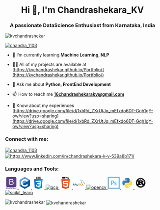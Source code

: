 <h1 align="center">Hi 👋, I'm Chandrashekara_KV</h1>
<h3 align="center">A passionate DataScience Enthusiast from Karnataka, India</h3>

<p align="left"> <img src="https://komarev.com/ghpvc/?username=kvchandrashekar&label=Profile%20views&color=0e75b6&style=flat" alt="kvchandrashekar" /> </p>

<p align="left"> <a href="https://twitter.com/chandra_1103" target="blank"><img src="https://img.shields.io/twitter/follow/chandra_1103?logo=twitter&style=for-the-badge" alt="chandra_1103" /></a> </p>

- 🌱 I’m currently learning **Machine Learning, NLP**

- 👨‍💻 All of my projects are available at [https://kvchandrashekar.github.io/Portfolio/](https://kvchandrashekar.github.io/Portfolio/)

- 💬 Ask me about **Python, FrontEnd Development**

- 📫 How to reach me **16chandrashekarakv@gmail.com**

- 📄 Know about my experiences [https://drive.google.com/file/d/1xbRd_ZXrUtJq_mEfxdo6DT-Gqh1gY-ow/view?usp=sharing](https://drive.google.com/file/d/1xbRd_ZXrUtJq_mEfxdo6DT-Gqh1gY-ow/view?usp=sharing)

<h3 align="left">Connect with me:</h3>
<p align="left">
<a href="https://twitter.com/chandra_1103" target="blank"><img align="center" src="https://raw.githubusercontent.com/rahuldkjain/github-profile-readme-generator/master/src/images/icons/Social/twitter.svg" alt="chandra_1103" height="30" width="40" /></a>
<a href="https://linkedin.com/in/https://www.linkedin.com/in/chandrashekara-k-v-539a8b171/" target="blank"><img align="center" src="https://raw.githubusercontent.com/rahuldkjain/github-profile-readme-generator/master/src/images/icons/Social/linked-in-alt.svg" alt="https://www.linkedin.com/in/chandrashekara-k-v-539a8b171/" height="30" width="40" /></a>
</p>

<h3 align="left">Languages and Tools:</h3>
<p align="left"> <a href="https://getbootstrap.com" target="_blank"> <img src="https://raw.githubusercontent.com/devicons/devicon/master/icons/bootstrap/bootstrap-plain-wordmark.svg" alt="bootstrap" width="40" height="40"/> </a> <a href="https://www.cprogramming.com/" target="_blank"> <img src="https://raw.githubusercontent.com/devicons/devicon/master/icons/c/c-original.svg" alt="c" width="40" height="40"/> </a> <a href="https://www.w3schools.com/css/" target="_blank"> <img src="https://raw.githubusercontent.com/devicons/devicon/master/icons/css3/css3-original-wordmark.svg" alt="css3" width="40" height="40"/> </a> <a href="https://cloud.google.com" target="_blank"> <img src="https://www.vectorlogo.zone/logos/google_cloud/google_cloud-icon.svg" alt="gcp" width="40" height="40"/> </a> <a href="https://www.w3.org/html/" target="_blank"> <img src="https://raw.githubusercontent.com/devicons/devicon/master/icons/html5/html5-original-wordmark.svg" alt="html5" width="40" height="40"/> </a> <a href="https://www.mysql.com/" target="_blank"> <img src="https://raw.githubusercontent.com/devicons/devicon/master/icons/mysql/mysql-original-wordmark.svg" alt="mysql" width="40" height="40"/> </a> <a href="https://opencv.org/" target="_blank"> <img src="https://www.vectorlogo.zone/logos/opencv/opencv-icon.svg" alt="opencv" width="40" height="40"/> </a> <a href="https://www.photoshop.com/en" target="_blank"> <img src="https://raw.githubusercontent.com/devicons/devicon/master/icons/photoshop/photoshop-line.svg" alt="photoshop" width="40" height="40"/> </a> <a href="https://www.python.org" target="_blank"> <img src="https://raw.githubusercontent.com/devicons/devicon/master/icons/python/python-original.svg" alt="python" width="40" height="40"/> </a> <a href="https://www.rust-lang.org" target="_blank"> <img src="https://raw.githubusercontent.com/devicons/devicon/master/icons/rust/rust-plain.svg" alt="rust" width="40" height="40"/> </a> <a href="https://scikit-learn.org/" target="_blank"> <img src="https://upload.wikimedia.org/wikipedia/commons/0/05/Scikit_learn_logo_small.svg" alt="scikit_learn" width="40" height="40"/> </a> </p>

<p><img align="left" src="https://github-readme-stats.vercel.app/api/top-langs?username=kvchandrashekar&show_icons=true&locale=en&layout=compact" alt="kvchandrashekar" /></p>

<p>&nbsp;<img align="center" src="https://github-readme-stats.vercel.app/api?username=kvchandrashekar&show_icons=true&locale=en" alt="kvchandrashekar" /></p>
